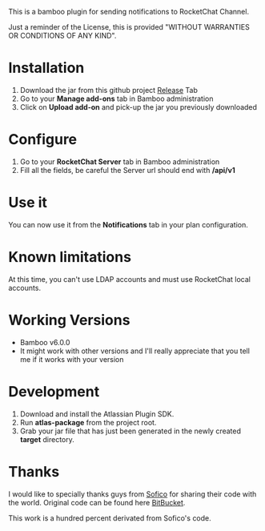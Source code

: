 This is a bamboo plugin for sending notifications to RocketChat Channel.

Just a reminder of the License, this is provided "WITHOUT WARRANTIES OR CONDITIONS OF ANY KIND".

# Installation
1. Download the jar from this github project [Release](https://github.com/imclem/Bamboo-RocketChat/releases) Tab
2. Go to your **Manage add-ons** tab in Bamboo administration
3. Click on **Upload add-on** and pick-up the jar you previously downloaded

# Configure
1. Go to your **RocketChat Server** tab in Bamboo administration
2. Fill all the fields, be careful the Server url should end with **/api/v1**

# Use it
You can now use it from the **Notifications** tab in your plan configuration.

# Known limitations
At this time, you can't use LDAP accounts and must use RocketChat local accounts.

# Working Versions
- Bamboo v6.0.0
- It might work with other versions and I'll really appreciate that you tell me if it works with your version

# Development
1. Download and install the Atlassian Plugin SDK.
2. Run **atlas-package** from the project root.
3. Grab your jar file that has just been generated in the newly created **target** directory.

# Thanks
I would like to specially thanks guys from [Sofico](http://www.sofico.be) for sharing their code with the world. Original code can be found here [BitBucket](https://bitbucket.org/sofico/bamboo-sametime-plugin).

This work is a hundred percent derivated from Sofico's code.
